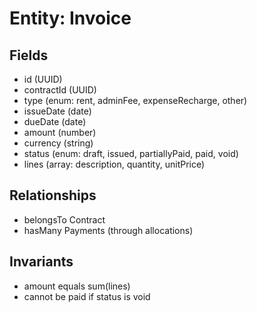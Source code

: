 # Entity: Invoice

## Fields
- id (UUID)
- contractId (UUID)
- type (enum: rent, adminFee, expenseRecharge, other)
- issueDate (date)
- dueDate (date)
- amount (number)
- currency (string)
- status (enum: draft, issued, partiallyPaid, paid, void)
- lines (array: description, quantity, unitPrice)

## Relationships
- belongsTo Contract
- hasMany Payments (through allocations)

## Invariants
- amount equals sum(lines)
- cannot be paid if status is void
